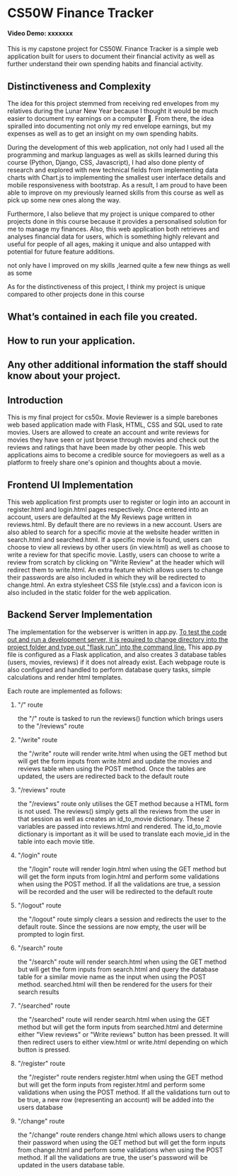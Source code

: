 # CS50W Finance Tracker
#### Video Demo: xxxxxxx

This is my capstone project for CS50W. Finance Tracker is a simple web application built for users to document their financial activity as well as further understand their own spending habits and financial activity.


## Distinctiveness and Complexity
The idea for this project stemmed from receiving red envelopes from my relatives during the Lunar New Year because I thought it would be much easier to document my earnings on a computer :money_mouth_face:. From there, the idea spiralled into documenting not only my red envelope earnings, but my expenses as well as to get an insight on my own spending habits. 

During the development of this web application, not only had I used all the programming and markup languages as well as skills learned during this course (Python, Django, CSS, Javascript), I had also done plenty of research and explored  with new technical fields from implementing data charts with Chart.js to implementing the smallest user interface details and mobile responsiveness with bootstrap. As a result, I am proud to have been able to improve on my previously learned skills from this course as well as pick up some new ones along the way.

Furthermore, I also believe that my project is unique compared to other projects done in this course because it provides a personalised solution for me to manage my finances. Also, this web application both retrieves and analyses financial data for users, which is something highly relevant and useful for people of all ages, making it unique and also untapped with potential for future feature additions.


not only have I improved on my skills ,learned quite a few new things as well as some 


As for the distinctiveness of this project, I think my project is unique compared to other projects done in this course   

<!-- The difference between this web application and previous projects is that this application makes use and manages the data to check the assignments / quizes, create the quizes / assignments, check the results of the assignments instantly. With the potential to include more features in the future with respect to other services such as submission date, due date and, more. -->
<!-- 
I think this project is interesting because it satisfies a need that I had, which is to create reading lists and keep track of the books I am currently reading and the books which I already read. Also, I think it is interesting because I used all the languages we used during the course, as well as the fact that this time I was not provided with any started code and had to do it from scratch. I used git for source control, html, css, databases, an api, bootstrap, django, python and javascript. During the development of this project I did a lot of research to try to implement details, that I didn't know how to do before and I learned some things that went beyond the course. -->

## What’s contained in each file you created.

## How to run your application.

## Any other additional information the staff should know about your project.



## Introduction
This is my final project for cs50x. Movie Reviewer is a simple barebones web based application made with Flask, HTML, CSS and SQL used to rate movies. Users are allowed to create an account and write reviews for movies they have seen or just browse through movies and check out the reviews and ratings that have been made by other people. This web applications aims to become a credible source for moviegoers as well as a platform to freely share one's opinion and thoughts about a movie.

## Frontend UI Implementation
This web application first prompts user to register or login into an account in register.html and login.html pages respectively. Once entered into an account, users are defaulted at the My Reviews page written in reviews.html. By default there are no reviews in a new account. Users are also abled to search for a specific movie at the website header written in search.html and searched.html. If a specific movie is found, users can choose to view all reviews by other users (in view.html) as well as choose to write a review for that specific movie. Lastly, users can choose to write a review from scratch by clicking on "Write Review" at the header which will redirect them to write.html. An extra feature which allows users to change their passwords are also included in which they will be redirected to change.html. An extra stylesheet CSS file (style.css) and a favicon icon is also included in the static folder for the web application.

## Backend Server Implementation
The implementation for the webserver is written in app.py. <u>To test the code out and run a development server, it is required to change directory into the project folder and type out "flask run" into the command line.</u> This app.py file is configured as a Flask application, and also creates 3 database tables (users, movies, reviews) if it does not already exist. Each webpage route is also configured and handled to perform database query tasks, simple calculations and render html templates.

Each route are implemented as follows:
1) "/" route

    the "/" route is tasked to run the reviews() function which brings users to the "/reviews" route

2) "/write" route

    the "/write" route will render write.html when using the GET method but will get the form inputs from write.html and update the movies and reviews table when using the POST method. Once the tables are updated, the users are redirected back to the default route

3) "/reviews" route

    the "/reviews" route only utilises the GET method because a HTML form is not used. The reviews() simply gets all the reviews from the user in that session as well as creates an id_to_movie dictionary. These 2 variables are passed into reviews.html and rendered. The id_to_movie dictionary is important as it will be used to translate each movie_id in the table into each movie title.

4) "/login" route

    the "/login" route will render login.html when using the GET method but will get the form inputs from login.html and perform some validations  when using the POST method. If all the validations are true, a session will be recorded and the user will be redirected to the default route

5) "/logout" route

    the "/logout" route simply clears a session and redirects the user to the default route. Since the sessions are now empty, the user will be prompted to login first.

6) "/search" route

    the "/search" route will render search.html when using the GET method but will get the form inputs from search.html and query the database table for a similar movie name as the input when using the POST method. searched.html will then be rendered for the users for their search results

7) "/searched" route

    the "/searched" route will render search.html when using the GET method but will get the form inputs from searched.html and determine either "View reviews" or "Write reviews" button has been pressed. It will then redirect users to either view.html or write.html depending on which button is pressed.

8) "/register" route

    the "/register" route renders register.html when using the GET method but will get the form inputs from register.html and perform some validations when using the POST method. If all the validations turn out to be true, a new row (representing an account) will be added into the users database

9) "/change" route

    the "/change" route renders change.html which allows users to change their password when using the GET method but will get the form inputs from change.html and perform some validations when using the POST method. If all the validations are true, the user's password will be updated in the users database table.




